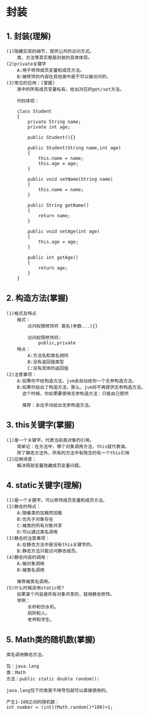 # 封装

## 1. 封装(理解)
	(1)隐藏实现的细节，提供公共的访问方式。
		类，方法等其实都是封装的具体体现。
	(2)private关键字
		A:用于修饰成员变量和成员方法。
		B:被修饰的内容在其他类中是不可以被访问的。
	(3)常见的应用：(掌握)
		类中的所有成员变量私有，给出对应的get/set方法。
		
		代码体现：
		
		class Student
		{
			private String name;
			private int age;

			public Student(){}

			public Student(String name,int age)
			{
				this.name = name;
				this.age = age;
			}

			public void setName(String name)
			{
				this.name = name;
			}

			public String getName()
			{
				return name;
			}

			public void setAge(int age)
			{
				this.age = age;
			}

			public int getAge()
			{
				return age;
			}
		}

## 2. 构造方法(掌握)
	(1)格式及特点
		格式：
			访问权限修饰符	类名(参数...){}

			访问权限修饰符:
				public,private
		特点：
			A:方法名和类名相同
			B:没有返回值类型
			C:没有具体的返回值
	(2)注意事项：
		A:如果你不给构造方法，jvm会自动给你一个无参构造方法。
		B:如果你给出了构造方法，那么，jvm将不再提供无参构造方法。
		  这个时候，你如果要使用无参构造方法：只能自己提供

		  推荐：永远手动给出无参构造方法。

## 3. this关键字(掌握)
	(1)是一个关键字。代表当前类对象的引用。
		简单记：在方法中，哪个对象调用方法，this就代表谁。
		除了静态方法外，所有的方法中有隐含的有一个this引用
	(2)应用场景：
		解决局部变量隐藏成员变量问题。

## 4. static关键字(理解)
	(1)是一个关键字。可以修饰成员变量和成员方法。
	(2)静态的特点：
		A:随着类的加载而加载
		B:优先于对象存在
		C:被类的所有对象共享
		D:可以通过类名调用
	(3)静态的注意事项：
		A:在静态方法中是没有this关键字的。
		B:静态方法只能访问静态成员。
	(4)静态内容的调用：
		A:被对象调用
		B:被类名调用

		推荐被类名调用。
	(5)什么时候该用static呢?
		如果某个内容是所有对象共享的，就用静态修饰。
		举例：
			水杯和饮水机。
			厕所和人。
			老师和学生。

## 5. Math类的随机数(掌握)
	类名调用静态方法。
	
	包：java.lang
	类：Math
	方法：public static double random():
	
	java.lang包下的类是不用导包就可以直接使用的。

	产生1-100之间的随机数：
	int number = (int)(Math.random()*100)+1;